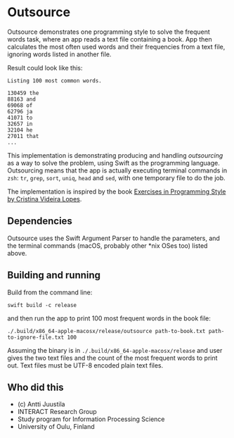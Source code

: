 # Outsource

Outsource demonstrates one programming style to solve the frequent words task, where
an app reads a text file containing a book. App then calculates the most often used words and their 
frequencies from a text file, ignoring words listed in another file. 

Result could look like this:

```console
Listing 100 most common words.

130459 the
88163 and
69068 of
62796 ja
41071 to
32657 in
32104 he
27011 that
...
```

This implementation is demonstrating producing and handling *outsourcing* as a way to solve the problem, using Swift as the
programming language. Outsourcing means that the app is actually executing terminal commands in `zsh`: `tr`, `grep`, `sort`, `uniq`, `head` and `sed`, with one temporary file to do the job.

The implementation is inspired by the book [Exercises in Programming Style by Cristina Videira Lopes](https://www.routledge.com/Exercises-in-Programming-Style/Lopes/p/book/9780367350208).


## Dependencies

Outsource uses the Swift Argument Parser to handle the parameters, and the terminal commands (macOS, probably other *nix OSes too) listed above.


## Building and running

Build from the command line:

```console
swift build -c release
```

and then run the app to print 100 most frequent words in the book file:

```console
./.build/x86_64-apple-macosx/release/outsource path-to-book.txt path-to-ignore-file.txt 100 
```

Assuming the binary is in `./.build/x86_64-apple-macosx/release` and user gives the two text files
and the count of the most frequent words to print out. Text files must be UTF-8 encoded plain text files.


## Who did this

* (c) Antti Juustila
* INTERACT Research Group
* Study program for Information Processing Science
* University of Oulu, Finland
